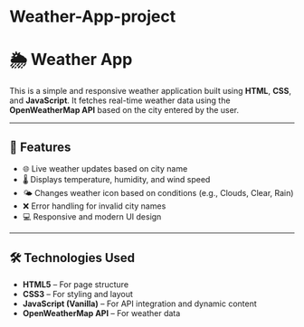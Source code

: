 # Weather-App-project

# 🌦️ Weather App

This is a simple and responsive weather application built using **HTML**, **CSS**, and **JavaScript**. It fetches real-time weather data using the **OpenWeatherMap API** based on the city entered by the user.

---

## 🚀 Features

- 🌐 Live weather updates based on city name  
- 🌡️ Displays temperature, humidity, and wind speed  
- 🌤️ Changes weather icon based on conditions (e.g., Clouds, Clear, Rain)  
- ❌ Error handling for invalid city names  
- 💻 Responsive and modern UI design  

---

## 🛠️ Technologies Used

- **HTML5** – For page structure  
- **CSS3** – For styling and layout  
- **JavaScript (Vanilla)** – For API integration and dynamic content  
- **OpenWeatherMap API** – For weather data
